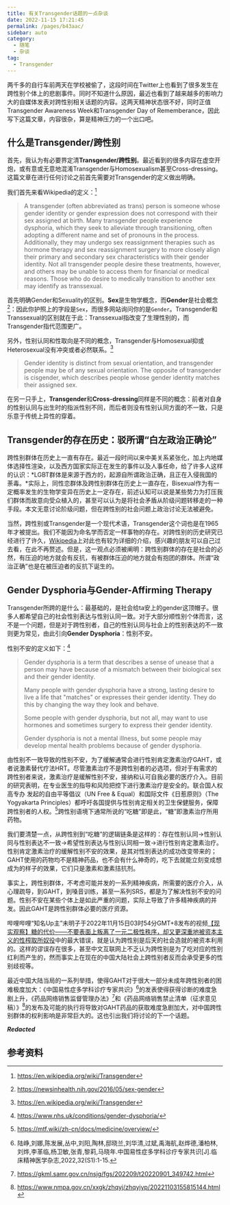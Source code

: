 ```yaml
---
title: 有关Transgender话题的一点杂谈
date: 2022-11-15 17:21:45
permalink: /pages/b43aac/
sidebar: auto
category:
  - 随笔
  - 杂谈
tag:
  - Transgender
---
```


两千多的自行车前两天在学校被偷了，这段时间在Twitter上也看到了很多发生在跨性别个体上的悲剧事件。同时不知道什么原因，最近也看到了越来越多的影响力大的自媒体发表对跨性别相关话题的内容。这两天精神状态很不好，同时正值Transgender Awareness Week和Transgender Day of Rememberance，因此写下这篇文章，内容很杂，算是精神压力的一个出口吧。

## 什么是Transgender/跨性别

首先，我认为有必要界定清**Transgender/跨性别**。最近看到的很多内容在虚空开炮，或有意或无意地混淆Transgender与Homosexualism甚至Cross-dressing。这篇文章在进行任何讨论之前首先需要对Transgender的定义做出明确。

我们首先来看Wikipedia的定义：[^a]
> A transgender (often abbreviated as trans) person is someone whose gender identity or gender expression does not correspond with their sex assigned at birth. Many transgender people experience dysphoria, which they seek to alleviate through transitioning, often adopting a different name and set of pronouns in the process. Additionally, they may undergo sex reassignment therapies such as hormone therapy and sex reassignment surgery to more closely align their primary and secondary sex characteristics with their gender identity. Not all transgender people desire these treatments, however, and others may be unable to access them for financial or medical reasons. Those who do desire to medically transition to another sex may identify as transsexual.

首先明确Gender和Sexuality的区别。**Sex**是生物学概念，而**Gender**是社会概念[^b]：因此你护照上的字段是`Sex`，而很多网站询问你的是`Gender`。Transgender和Transsexual的区别就在于此：Transsexual指改变了生理性别的，而Transgender指代范围更广。

另外，性别认同和性取向是不同的概念，Transgender与Homosexual抑或Heterosexual没有冲突或者必然联系。[^a]
> Gender identity is distinct from sexual orientation, and transgender people may be of any sexual orientation. The opposite of transgender is cisgender, which describes people whose gender identity matches their assigned sex.

在另一只手上，**Transgender**和**Cross-dressing**同样是不同的概念：前者对自身的性别认同与出生时的指派性别不同，而后者则没有性别认同方面的不一致，只是乐意于传统上异性的穿着。

## Transgender的存在历史：驳所谓“白左政治正确论”

跨性别群体在历史上一直有存在。最近一段时间以来中美关系紧张化，加上内地媒体选择性渲染，以及西方国家实际正在发生的事件以及人事任命，给了许多人这样的认识：*LGBT群体是来源于西方的，起源自所谓政治正确，且正在入侵我国的荼毒。*实际上，同性恋群体及跨性别群体在历史上一直存在，Bisexual作为有一定概率发生的生物学变异在历史上一定存在，前述认知可以说是某些势力为打压我们群体而故意向受众植入的，甚至可以认为是将社会矛盾从阶级问题转移走的一种手段。本文无意讨论阶级问题，但在跨性别的社会问题上政治讨论无法被避免。

当然，跨性别或Transgender是一个现代术语，Transgender这个词也是在1965年才被提出。我们不能因为命名学而否定一样事物的存在。对跨性别的历史研究已经进行了许久，[Wikipedia](https://en.wikipedia.org/wiki/Transgender_history)上对此也有较为详细的介绍，感兴趣的朋友可以自己过去看，在此不再赘述。但是，这一观点必须被阐明：跨性别群体的存在是社会的必然，有压迫的地方就会有反抗，有被群体压迫的地方就会有抱团的群体。所谓“政治正确”也是在被压迫者的反抗下诞生的。

## Gender Dysphoria与Gender-Affirming Therapy<!--：驳未明子-->

<!-- 哔哩哔哩“知名Up主”未明子于2022年11月15日03时54分GMT+8发布了视频[【现实观察】糖的代价——不要表面上叛离了一元二极性秩序，却又更深重地被资本主义的性榨取所奴役](https://www.bilibili.com/video/BV1kG4y1x7yW)。说实话，这个视频在看的时候就感觉非常火大，也是促使我写这篇文章的一个因素。 -->

Transgender所跨的是什么：最基础的，是社会给ta安上的gender这顶帽子。很多人都希望自己的社会性别表达与性别认同一致。对于大部分顺性别个体而言，这不是一个问题，但是对于跨性别者，自己的性别认同与社会上的性别表达的不一致则更为常见，由此引向**Gender Dysphoria**：性别不安。

性别不安的定义如下：[^c]
> Gender dysphoria is a term that describes a sense of unease that a person may have because of a mismatch between their biological sex and their gender identity.
>
>Many people with gender dysphoria have a strong, lasting desire to live a life that "matches" or expresses their gender identity. They do this by changing the way they look and behave.
>
>Some people with gender dysphoria, but not all, may want to use hormones and sometimes surgery to express their gender identity.
>
>Gender dysphoria is not a mental illness, but some people may develop mental health problems because of gender dysphoria.

由性别不一致导致的性别不安，为了缓解通常会进行性别肯定激素治疗GAHT，或者说激素替代疗法HRT。尽管激素治疗不是跨性别者的必选项，但对于有需求的跨性别者来说，激素治疗是缓解性别不安，接纳和认可自我必要的医疗介入。目前的研究表明，在专业医生的指导和风险把控下进行激素治疗是安全的。联合国人权高专办 发起的自由平等倡议（UN Free & Equal）和国际文件《日惹原则》（The Yogyakarta Principles）都呼吁各国提供与性别肯定相关的卫生保健服务，保障跨性别者的人权。[^d]跨性别语境下通常所说的“吃糖”即是此，“糖”即激素治疗所用药物。

我们要清楚一点，从跨性别到“吃糖”的逻辑链条是这样的：存在性别认同->性别认同与性别表达不一致->希望性别表达与性别认同相一致->进行性别肯定激素治疗。性别肯定激素治疗的缓解性别不安的效果，是其对性别表达的成功改变带来的；GAHT使用的药物均不是精神药品，也不会有什么神奇的，吃下去就能立刻变成想成为的样子的效果，它们只是激素和激素拮抗剂。

事实上，跨性别群体，不考虑可能并发的一系列精神疾病，所需要的医疗介入，从心理疏导，到GAHT，到嗓音训练，甚至一系列SRS，都是为了解决性别不安的问题。性别不安在某些个体上是如此严重的问题，实际上导致了许多精神疾病的并发。因此GAHT是跨性别群体必要的医疗资源。

哔哩哔哩“知名Up主”未明子于2022年11月15日03时54分GMT+8发布的视频[【现实观察】糖的代价——不要表面上叛离了一元二极性秩序，却又更深重地被资本主义的性榨取所奴役](https://www.bilibili.com/video/BV1kG4y1x7yW)中的最大错误，就是认为跨性别是后天的社会造就的被资本利用的。这样的谬误存在很多，甚至中文互联网上不乏认为跨性别是为了吃对应的性别红利而产生的，然而事实上在现在的中国大陆社会上跨性别者反而会承受更多的性别歧视等。

最近中国大陆当局的一系列举措，使得GAHT对于很大一部分未成年跨性别者的困难极度加大：《中国易性症多学科诊疗专家共识》[^e]的发表使得获得诊断的难度急剧上升，《药品网络销售监督管理办法》[^f]和《药品网络销售禁止清单（征求意见稿）》[^g]的发布及可能的执行将导致对GAHT药品的获取难度急剧加大，对中国跨性别群体的权利影响是非常巨大的。这也引出我们将讨论的下一个话题。

***Redacted***

<!-- 
## 中国社会对跨性别群体的系统性压迫

传统的中国式的家庭，子女常常是被家长十分严格地控制住的，子女并不被视为独立的个体而是“长辈”的财产，子女的决定由家长做出。在这样的环境中子女有自己的想法，特别是和指派性别不符的性别认同是冒天下之大不韪的。因此家庭的压迫是显然的。

中国的教育，尤其义务教育中，是没有跨性别的位置的。对比义务教育教学大纲和国际性教育技术指导纲要，对于性别认同、社会性别等议题，大陆的教学大纲中完全没有它们的位置。在从小学到高中甚至部分高校的受教育生涯中，性别表达是被严格限制的：按指派性别强制统一发型着装，异性交往被严格限制，诸如此类。

中国社会上对于跨性别群体的歧视比比皆是，从就业到出行，到陌生人的歧视。看看[知乎上的这个问题](https://www.zhihu.com/question/389294694)就知道了。

以及前面提到过的，医疗系统对于跨性别者获取医疗服务的压力。 -->

## 参考资料

[^a]: https://en.wikipedia.org/wiki/Transgender

[^b]: https://newsinhealth.nih.gov/2016/05/sex-gender

[^c]: https://www.nhs.uk/conditions/gender-dysphoria/

[^d]: https://mtf.wiki/zh-cn/docs/medicine/overview/

[^e]: 陆峥,刘娜,陈发展,丛中,刘阳,陶林,邸晓兰,刘华清,过斌,禹海航,赵烨德,潘柏林,刘烨,李革临,杨卫敏,张青,黎莉,马晓年.中国易性症多学科诊疗专家共识[J].临床精神医学杂志,2022,32(S1):1-15.

[^f]: https://gkml.samr.gov.cn/nsjg/fgs/202209/t20220901_349742.html

[^g]: https://www.nmpa.gov.cn/xxgk/zhqyj/zhqyjyp/20221103155815144.html

